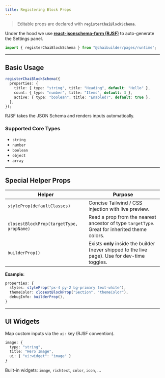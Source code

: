 ```yaml
---
title: Registering Block Props
---
```


> Editable props are declared with **`registerChaiBlockSchema`**.

Under the hood we use [**react-jsonschema-form (RJSF)**](https://github.com/rjsf-team/react-jsonschema-form) to auto-generate the Settings panel.

```ts
import { registerChaiBlockSchema } from "@chaibuilder/pages/runtime";
```

---

## Basic Usage

```ts
registerChaiBlockSchema({
  properties: {
    title: { type: "string", title: "Heading", default: "Hello" },
    count: { type: "number", title: "Items", default: 3 },
    active: { type: "boolean", title: "Enabled?", default: true },
  },
});
```

RJSF takes the JSON Schema and renders inputs automatically.

### Supported Core Types

- `string`
- `number`
- `boolean`
- `object`
- `array`

---

## Special Helper Props

| Helper                                   | Purpose                                                                                        |
| ---------------------------------------- | ---------------------------------------------------------------------------------------------- |
| `styleProp(defaultClasses)`              | Concise Tailwind / CSS injection with live preview.                                            |
| `closestBlockProp(targetType, propName)` | Read a prop from the nearest ancestor of type `targetType`. Great for inherited theme colors.  |
| `builderProp()`                          | Exists **only** inside the builder (never shipped to the live page). Use for dev-time toggles. |

**Example:**

```ts
properties: {
  styles: styleProp("px-4 py-2 bg-primary text-white"),
  themeColor: closestBlockProp("Section", "themeColor"),
  debugInfo: builderProp(),
}
```

---

## UI Widgets

Map custom inputs via the `ui:` key (RJSF convention).

```ts
image: {
  type: "string",
  title: "Hero Image",
  ui: { "ui:widget": "image" }
}
```

Built-in widgets: `image`, `richtext`, `color`, `icon`, …
